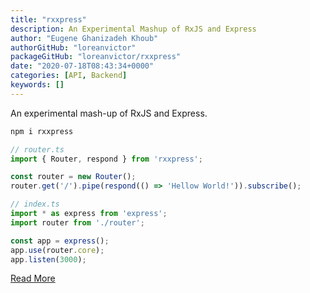 ```yaml
---
title: "rxxpress"
description: An Experimental Mashup of RxJS and Express
author: "Eugene Ghanizadeh Khoub"
authorGitHub: "loreanvictor"
packageGitHub: "loreanvictor/rxxpress"
date: "2020-07-18T08:43:34+0000"
categories: [API, Backend]
keywords: []
---
```


An experimental mash-up of RxJS and Express.
```bash
npm i rxxpress
```
```ts
// router.ts
import { Router, respond } from 'rxxpress';

const router = new Router();
router.get('/').pipe(respond(() => 'Hellow World!')).subscribe();
```
```ts
// index.ts
import * as express from 'express';
import router from './router';

const app = express();
app.use(router.core);
app.listen(3000);
```

[Read More](https://github.com/loreanvictor/rxxpress/blob/master/README.md)

